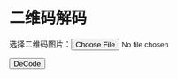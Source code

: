 # 二维码解码

<style type="text/css">
.hide {
    display: none;
}
</style>
<p><label>选择二维码图片：</label><input type="file" name="files[]" id="decode-file"/></p>
<div><canvas id="decode-canvas"></canvas></div>
<p><button id="decode-btn">DeCode</button></p>
<p id="decode-text" class="hide">解码值为：<span></span></p>

<script>
require(['{{module}}'], function() {
    var renderLogo = function (canvas, url) {
        var img = new Image(),
            ctx = canvas.getContext('2d'),
            canvasSize = 200;

        if (!url) {
            ctx.fillStyle = 'rgb(255, 255, 255)';
            ctx.fillRect(0, 0, canvasSize, canvasSize);
            return;
        }
        img.onload = function() {
            var imgSize, zoom,
                imgW = img.width, imgH = img.height;
            canvas.width = canvasSize;
            canvas.height = canvasSize;

            ctx.fillStyle = 'rgb(255, 255, 255)';
            ctx.fillRect(0, 0, canvasSize, canvasSize);

            imgSize = Math.max(imgW, imgH);

            if (imgSize > canvasSize) {
                zoom = canvasSize / imgSize;
                imgW = imgW * zoom;
                imgH = imgH * zoom;
            }
            ctx.drawImage(img, (canvasSize - imgW) / 2, (canvasSize - imgH) / 2, imgW, imgH);
        };
        img.src = url;
    },
    canvas = $('#decode-canvas')[0],
    ctx = canvas.getContext('2d'),
    img = new Image();

    // 二维码加载
    $('#decode-file').on('change', function(e) {
        var canvas = $('#decode-canvas')[0],
            ctx = canvas.getContext('2d'),

            file = e.target.files[0],
            reader = new FileReader();

        reader.onload = ( function(e) {
            var img = new Image();
            img.onload = function() {
                canvas.width = img.width;
                canvas.height = img.height;
                ctx.drawImage(img,0,0);
            };
            img.src = e.target.result;
        });

        reader.readAsDataURL(file);
    });

    $('#decode-btn').on('click', function () {
        $('#decode-text').show().find('span').html($('#decode-canvas').qrdecode());
    });

    img.onload = function() {
        canvas.width = img.width;
        canvas.height = img.height;
        ctx.drawImage(img,0,0);
    };

    img.src = '{{path}}/examples/qrcode.png';
});
</script>

